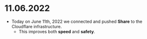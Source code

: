 # 11.06.2022
  - Today on June 11th, 2022 we connected and pushed **Share** to the Cloudflare infrastructure.
     - This improves both **speed** and **safety**.
